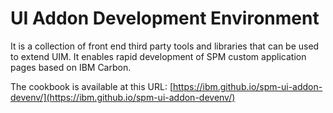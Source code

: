 # UI Addon Development Environment

It is a collection of front end third party tools and libraries that can be used to extend UIM.  It enables rapid development of SPM custom application pages based on IBM Carbon.

The cookbook is available at this URL: [https://ibm.github.io/spm-ui-addon-devenv/](https://ibm.github.io/spm-ui-addon-devenv/)

